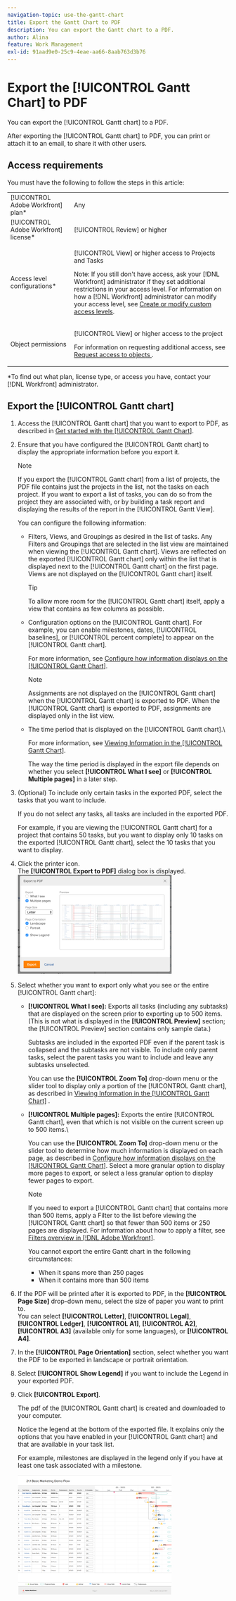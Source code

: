 ```yaml
---
navigation-topic: use-the-gantt-chart
title: Export the Gantt Chart to PDF
description: You can export the Gantt chart to a PDF.
author: Alina
feature: Work Management
exl-id: 91aad9e0-25c9-4eae-aa66-8aab763d3b76
---
```

# Export the [!UICONTROL Gantt Chart] to PDF

You can export the [!UICONTROL Gantt chart] to a PDF.

After exporting the [!UICONTROL Gantt chart] to PDF, you can print or attach it to an email, to share it with other users. 

## Access requirements

You must have the following to follow the steps in this article:

<table style="table-layout:auto"> 
 <col> 
 <col> 
 <tbody> 
  <tr> 
   <td role="rowheader">[!UICONTROL Adobe Workfront] plan*</td> 
   <td> <p>Any </p> </td> 
  </tr> 
  <tr> 
   <td role="rowheader">[!UICONTROL Adobe Workfront] license*</td> 
   <td> <p>[!UICONTROL Review] or higher</p> </td> 
  </tr> 
  <tr> 
   <td role="rowheader">Access level configurations*</td> 
   <td> <p>[!UICONTROL View] or higher access to Projects and Tasks</p> <p>Note: If you still don't have access, ask your [!DNL Workfront] administrator if they set additional restrictions in your access level. For information on how a [!DNL Workfront] administrator can modify your access level, see <a href="../../../administration-and-setup/add-users/configure-and-grant-access/create-modify-access-levels.md" class="MCXref xref">Create or modify custom access levels</a>.</p> </td> 
  </tr> 
  <tr> 
   <td role="rowheader">Object permissions</td> 
   <td> <p>[!UICONTROL View] or higher access to the project</p> <p>For information on requesting additional access, see <a href="../../../workfront-basics/grant-and-request-access-to-objects/request-access.md" class="MCXref xref">Request access to objects </a>.</p> </td> 
  </tr> 
 </tbody> 
</table>

&#42;To find out what plan, license type, or access you have, contact your [!DNL Workfront] administrator.

## Export the [!UICONTROL Gantt chart]

1. Access the [!UICONTROL Gantt chart] that you want to export to PDF, as described in [Get started with the [!UICONTROL Gantt Chart]](../../../manage-work/gantt-chart/use-the-gantt-chart/get-started-with-gantt.md).
1. Ensure that you have configured the [!UICONTROL Gantt chart] to display the appropriate information before you export it.

   >[!NOTE]
   >
   >If you export the [!UICONTROL Gantt chart] from a list of projects, the PDF file contains just the projects in the list, not the tasks on each project. If you want to export a list of tasks, you can do so from the project they are associated with, or by building a task report and displaying the results of the report in the [!UICONTROL Gantt View]. 

   You can configure the following information:

   * Filters, Views, and Groupings as desired in the list of tasks. Any Filters and Groupings that are selected in the list view are maintained when viewing the [!UICONTROL Gantt chart]. Views are reflected on the exported [!UICONTROL Gantt chart] only within the list that is displayed next to the [!UICONTROL Gantt chart] on the first page. Views are not displayed on the [!UICONTROL Gantt chart] itself.

      >[!TIP]
      >
      >To allow more room for the [!UICONTROL Gantt chart] itself, apply a view that contains as few columns as possible.

   * Configuration options on the [!UICONTROL Gantt chart]. For example, you can enable milestones, dates, [!UICONTROL baselines], or [!UICONTROL percent complete] to appear on the [!UICONTROL Gantt chart].

      For more information, see   [Configure how information displays on the [!UICONTROL Gantt Chart]](../../../manage-work/gantt-chart/use-the-gantt-chart/configure-info-on-gantt-chart.md).

      >[!NOTE]
      >
      > Assignments are not displayed on the [!UICONTROL Gantt chart] when the [!UICONTROL Gantt chart] is exported to PDF. When the [!UICONTROL Gantt chart] is exported to PDF, assignments are displayed only in the list view.

   * The time period that is displayed on the [!UICONTROL Gantt chart].\

      For more information, see [Viewing Information in the [!UICONTROL Gantt Chart]](../../../manage-work/gantt-chart/use-the-gantt-chart/view-info-in-gantt.md).

      The way the time period is displayed in the export file depends on whether you select **[!UICONTROL What I see]** or **[!UICONTROL Multiple pages]** in a later step.

1. (Optional) To include only certain tasks in the exported PDF, select the tasks that you want to include.

   If you do not select any tasks, all tasks are included in the exported PDF.

   For example, if you are viewing the [!UICONTROL Gantt chart] for a project that contains 50 tasks, but you want to display only 10 tasks on the exported [!UICONTROL Gantt chart], select the 10 tasks that you want to display.

1. Click the printer icon.\
   The **[!UICONTROL Export to PDF]** dialog box is displayed.\
   ![exported_gantt_UI.png](assets/exported-gantt-ui-350x225.png)

1. Select whether you want to export only what you see or the entire [!UICONTROL Gantt chart]:

   * **[!UICONTROL What I see]:** Exports all tasks (including any subtasks) that are displayed on the screen prior to exporting up to 500 items. (This is not what is displayed in the **[!UICONTROL Preview]** section; the [!UICONTROL Preview] section contains only sample data.)

      Subtasks are included in the exported PDF even if the parent task is collapsed and the subtasks are not visible. To include only parent tasks, select the parent tasks you want to include and leave any subtasks unselected.

      You can use the **[!UICONTROL Zoom To]** drop-down menu or the slider tool to display only a portion of the [!UICONTROL Gantt chart], as described in [Viewing Information in the [!UICONTROL Gantt Chart]](../../../manage-work/gantt-chart/use-the-gantt-chart/view-info-in-gantt.md) .

   * **[!UICONTROL Multiple pages]:** Exports the entire [!UICONTROL Gantt chart], even that which is not visible on the current screen up to 500 items.\

      You can use the **[!UICONTROL Zoom To]** drop-down menu or the slider tool to determine how much information is displayed on each page, as described in [Configure how information displays on the [!UICONTROL Gantt Chart]](../../../manage-work/gantt-chart/use-the-gantt-chart/configure-info-on-gantt-chart.md). Select a more granular option to display more pages to export, or select a less granular option to display fewer pages to export.

      >[!NOTE]
      >
      >If you need to export a [!UICONTROL Gantt chart] that contains more than 500 items, apply a Filter to the list before viewing the [!UICONTROL Gantt chart] so that fewer than 500 items or 250 pages are displayed. For information about how to apply a filter, see  [Filters overview in [!DNL Adobe Workfront]](../../../reports-and-dashboards/reports/reporting-elements/filters-overview.md).
      >
      >
      >You cannot export the entire Gantt chart in the following circumstances: 
      >
      >   
      >   
      >   * When it spans more than 250 pages
      >   * When it contains more than 500 items




1. If the PDF will be printed after it is exported to PDF, in the **[!UICONTROL Page Size]** drop-down menu, select the size of paper you want to print to.\
   You can select **[!UICONTROL Letter]**, **[!UICONTROL Legal]**, **[!UICONTROL Ledger]**, **[!UICONTROL A1]**, **[!UICONTROL A2]**, **[!UICONTROL A3]** (available only for some languages), or **[!UICONTROL A4]**.
1. In the **[!UICONTROL Page Orientation]** section, select whether you want the PDF to be exported in landscape or portrait orientation.
1. Select **[!UICONTROL Show Legend]** if you want to include the Legend in your exported PDF. 
1. Click **[!UICONTROL Export]**.

   The pdf of the [!UICONTROL Gantt chart] is created and downloaded to your computer.

   Notice the legend at the bottom of the exported file. It explains only the options that you have enabled in your [!UICONTROL Gantt chart] and that are available in your task list.

   For example, milestones are displayed in the legend only if you have at least one task associated with a milestone.

   ![gantt_chart_with_updated__limited__legend.png](assets/gantt-chart-with-updated--limited--legend-350x271.png) 

